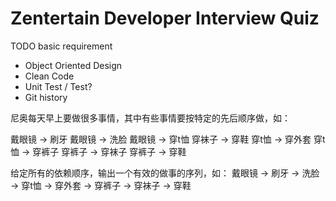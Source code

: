 Zentertain Developer Interview Quiz
===================================

TODO basic requirement
* Object Oriented Design
* Clean Code
* Unit Test / Test?
* Git history

尼奥每天早上要做很多事情，其中有些事情要按特定的先后顺序做，如：

戴眼镜 -> 刷牙
戴眼镜 -> 洗脸
戴眼镜 -> 穿t恤
穿袜子 -> 穿鞋
穿t恤 -> 穿外套
穿t恤 -> 穿裤子
穿裤子 -> 穿袜子
穿裤子 -> 穿鞋

给定所有的依赖顺序，输出一个有效的做事的序列，如：
戴眼镜 -> 刷牙 -> 洗脸 -> 穿t恤 -> 穿外套 -> 穿裤子 -> 穿袜子 -> 穿鞋